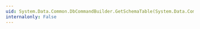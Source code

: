 ```yaml
---
uid: System.Data.Common.DbCommandBuilder.GetSchemaTable(System.Data.Common.DbCommand)
internalonly: False
---
```

